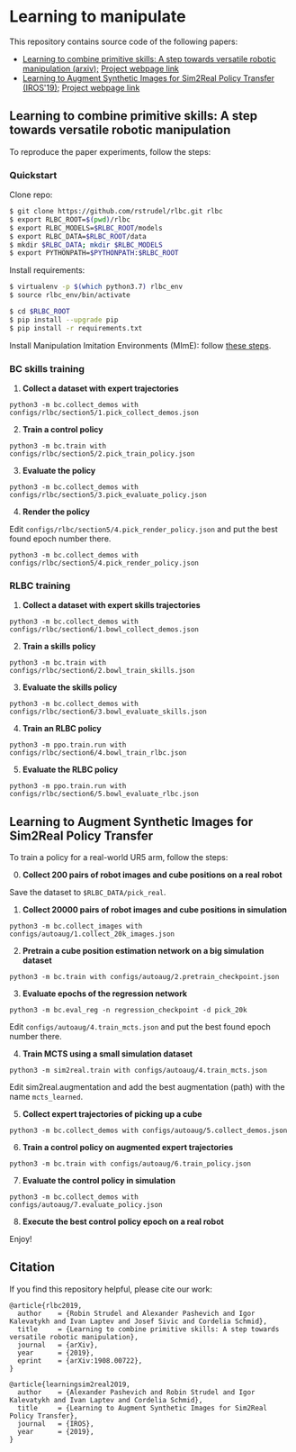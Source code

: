 # Learning to manipulate

This repository contains source code of the following papers:
 * [Learning to combine primitive skills: A step towards versatile robotic manipulation (arxiv);](https://arxiv.org/abs/1908.00722) [Project webpage link](https://www.di.ens.fr/willow/research/rlbc/)
 * [Learning to Augment Synthetic Images for Sim2Real Policy Transfer (IROS'19);](https://arxiv.org/abs/1903.07740) [Project webpage link](http://pascal.inrialpes.fr/data2/sim2real/)

## Learning to combine primitive skills: A step towards versatile robotic manipulation
To reproduce the paper experiments, follow the steps:

### Quickstart

Clone repo:
```bash
$ git clone https://github.com/rstrudel/rlbc.git rlbc
$ export RLBC_ROOT=$(pwd)/rlbc
$ export RLBC_MODELS=$RLBC_ROOT/models
$ export RLBC_DATA=$RLBC_ROOT/data
$ mkdir $RLBC_DATA; mkdir $RLBC_MODELS
$ export PYTHONPATH=$PYTHONPATH:$RLBC_ROOT
```

Install requirements:
```bash
$ virtualenv -p $(which python3.7) rlbc_env
$ source rlbc_env/bin/activate

$ cd $RLBC_ROOT
$ pip install --upgrade pip
$ pip install -r requirements.txt
```

Install Manipulation Imitation Environments (MImE): follow [these steps](https://github.com/ikalevatykh/mime-release).

### BC skills training
1. **Collect a dataset with expert trajectories**
```
python3 -m bc.collect_demos with configs/rlbc/section5/1.pick_collect_demos.json
```
2. **Train a control policy**
```
python3 -m bc.train with configs/rlbc/section5/2.pick_train_policy.json
```
3. **Evaluate the policy**
```
python3 -m bc.collect_demos with configs/rlbc/section5/3.pick_evaluate_policy.json
```
4. **Render the policy**

Edit `configs/rlbc/section5/4.pick_render_policy.json` and put the best found epoch number there.
```
python3 -m bc.collect_demos with configs/rlbc/section5/4.pick_render_policy.json
```

### RLBC training
1. **Collect a dataset with expert skills trajectories**
```
python3 -m bc.collect_demos with configs/rlbc/section6/1.bowl_collect_demos.json
```
2. **Train a skills policy**
```
python3 -m bc.train with configs/rlbc/section6/2.bowl_train_skills.json
```
3. **Evaluate the skills policy**
```
python3 -m bc.collect_demos with configs/rlbc/section6/3.bowl_evaluate_skills.json
```
4. **Train an RLBC policy**
```
python3 -m ppo.train.run with configs/rlbc/section6/4.bowl_train_rlbc.json
```
5. **Evaluate the RLBC policy**
```
python3 -m ppo.train.run with configs/rlbc/section6/5.bowl_evaluate_rlbc.json
```


## Learning to Augment Synthetic Images for Sim2Real Policy Transfer
To train a policy for a real-world UR5 arm, follow the steps:

0. **Collect 200 pairs of robot images and cube positions on a real robot**
 
Save the dataset to `$RLBC_DATA/pick_real`.

1. **Collect 20000 pairs of robot images and cube positions in simulation**
```
python3 -m bc.collect_images with configs/autoaug/1.collect_20k_images.json
```

2. **Pretrain a cube position estimation network on a big simulation dataset**
```
python3 -m bc.train with configs/autoaug/2.pretrain_checkpoint.json
```

3. **Evaluate epochs of the regression network**
```
python3 -m bc.eval_reg -n regression_checkpoint -d pick_20k
```
Edit `configs/autoaug/4.train_mcts.json` and put the best found epoch number there.

4. **Train MCTS using a small simulation dataset**
```
python3 -m sim2real.train with configs/autoaug/4.train_mcts.json
```
Edit sim2real.augmentation and add the best augmentation (path) with the name `mcts_learned`.

5. **Collect expert trajectories of picking up a cube**
```
python3 -m bc.collect_demos with configs/autoaug/5.collect_demos.json
```

6. **Train a control policy on augmented expert trajectories**
```
python3 -m bc.train with configs/autoaug/6.train_policy.json
```

7. **Evaluate the control policy in simulation**
```
python3 -m bc.collect_demos with configs/autoaug/7.evaluate_policy.json
```

8. **Execute the best control policy epoch on a real robot**

Enjoy!


## Citation
If you find this repository helpful, please cite our work:

```
@article{rlbc2019,
  author    = {Robin Strudel and Alexander Pashevich and Igor Kalevatykh and Ivan Laptev and Josef Sivic and Cordelia Schmid},
  title     = {Learning to combine primitive skills: A step towards versatile robotic manipulation},
  journal   = {arXiv},
  year      = {2019},
  eprint    = {arXiv:1908.00722},
}

@article{learningsim2real2019,
  author    = {Alexander Pashevich and Robin Strudel and Igor Kalevatykh and Ivan Laptev and Cordelia Schmid},
  title     = {Learning to Augment Synthetic Images for Sim2Real Policy Transfer},
  journal   = {IROS},
  year      = {2019},
}
```
